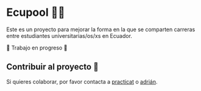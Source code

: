 # Ecupool 🚗🚗

Este es un proyecto para mejorar la forma en la que se comparten carreras entre estudiantes universitarias/os/xs en Ecuador.

🚧 Trabajo en progreso 🚧

## Contribuir al proyecto 🚀
Si quieres colaborar, por favor contacta a [practicat](https://github.com/practicatto) o [adrián](https://github.com/adriandelgado).




